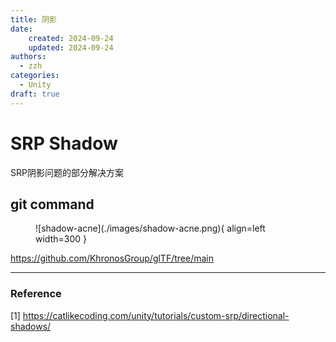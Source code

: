 ```yaml
---
title: 阴影
date: 
    created: 2024-09-24
    updated: 2024-09-24
authors: 
  - zzh
categories:
  - Unity
draft: true
---
```


# SRP Shadow

SRP阴影问题的部分解决方案

<!-- more -->


## git command

<figure markdown>
![shadow-acne](./images/shadow-acne.png){ align=left width=300 }

</figure>


https://github.com/KhronosGroup/glTF/tree/main


---

### Reference

[1] https://catlikecoding.com/unity/tutorials/custom-srp/directional-shadows/